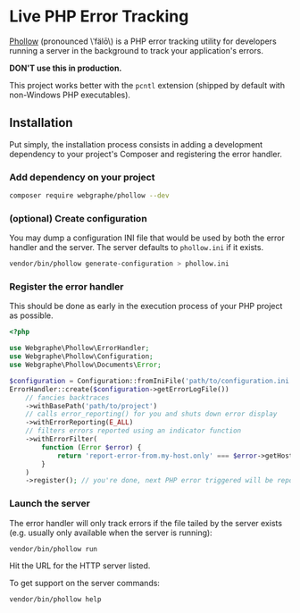 # Live PHP Error Tracking

[Phollow](https://github.com/webgraphe/phollow) (pronounced \\ˈfälō\\) is a PHP error tracking utility for developers
running a server in the background to track your application's errors.

**DON'T use this in production.**

This project works better with the `pcntl` extension (shipped by default with non-Windows PHP executables).

## Installation

Put simply, the installation process consists in adding a development dependency to your project's Composer and registering the error handler.

### Add dependency on your project

```bash
composer require webgraphe/phollow --dev
```

### (optional) Create configuration

You may dump a configuration INI file that would be used by both the error handler and the server. The server defaults
to `phollow.ini` if it exists.

```bash
vendor/bin/phollow generate-configuration > phollow.ini
```

### Register the error handler

This should be done as early in the execution process of your PHP project as possible.

```php
<?php

use Webgraphe\Phollow\ErrorHandler;
use Webgraphe\Phollow\Configuration;
use Webgraphe\Phollow\Documents\Error;

$configuration = Configuration::fromIniFile('path/to/configuration.ini');
ErrorHandler::create($configuration->getErrorLogFile())
    // fancies backtraces
    ->withBasePath('path/to/project')
    // calls error_reporting() for you and shuts down error display
    ->withErrorReporting(E_ALL)
    // filters errors reported using an indicator function
    ->withErrorFilter(
        function (Error $error) {
            return 'report-error-from.my-host.only' === $error->getHost();
        }
    )
    ->register(); // you're done, next PHP error triggered will be reported to the handler
```

### Launch the server

The error handler will only track errors if the file tailed by the server exists (e.g. usually only available when
the server is running):

```bash
vendor/bin/phollow run
```

Hit the URL for the HTTP server listed.

To get support on the server commands:

```bash
vendor/bin/phollow help
```
